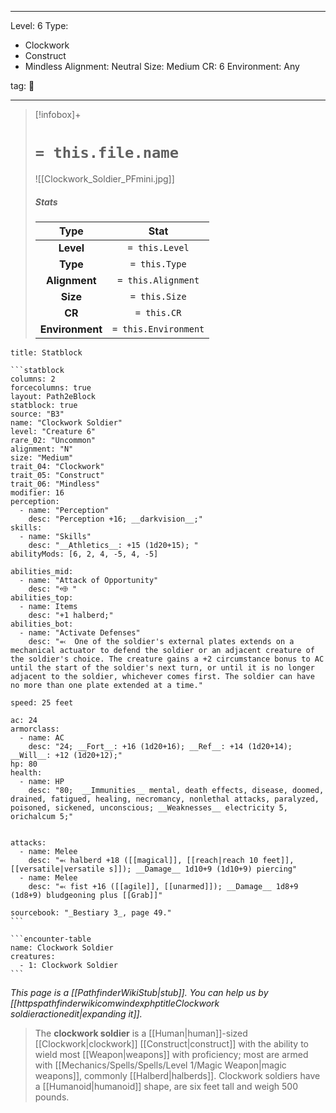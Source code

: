 
---


Level: 6
Type:
- Clockwork
- Construct
- Mindless
Alignment: Neutral
Size: Medium
CR: 6
Environment: Any


tag: 👹

---

> [!infobox]+
> #  `= this.file.name`
> ![[Clockwork_Soldier_PFmini.jpg]]
> ##### Stats
> Type | Stat |
> :---:|:---:|
> **Level** | `= this.Level` |
> **Type** | `= this.Type` |
> **Alignment** | `= this.Alignment` |
> **Size** | `= this.Size` |
> **CR** | `= this.CR` |
> **Environment** | `= this.Environment` |




````ad-info
title: Statblock

```statblock
columns: 2
forcecolumns: true
layout: Path2eBlock
statblock: true
source: "B3"
name: "Clockwork Soldier"
level: "Creature 6"
rare_02: "Uncommon"
alignment: "N"
size: "Medium"
trait_04: "Clockwork"
trait_05: "Construct"
trait_06: "Mindless"
modifier: 16
perception:
  - name: "Perception"
    desc: "Perception +16; __darkvision__;"
skills:
  - name: "Skills"
    desc: "__Athletics__: +15 (1d20+15); "
abilityMods: [6, 2, 4, -5, 4, -5]

abilities_mid:
  - name: "Attack of Opportunity"
    desc: "⬲ "
abilities_top:
  - name: Items
    desc: "+1 halberd;"
abilities_bot:
  - name: "Activate Defenses"
    desc: "⬻  One of the soldier's external plates extends on a mechanical actuator to defend the soldier or an adjacent creature of the soldier's choice. The creature gains a +2 circumstance bonus to AC until the start of the soldier's next turn, or until it is no longer adjacent to the soldier, whichever comes first. The soldier can have no more than one plate extended at a time."

speed: 25 feet

ac: 24
armorclass:
  - name: AC
    desc: "24; __Fort__: +16 (1d20+16); __Ref__: +14 (1d20+14); __Will__: +12 (1d20+12);"
hp: 80
health:
  - name: HP
    desc: "80;  __Immunities__ mental, death effects, disease, doomed, drained, fatigued, healing, necromancy, nonlethal attacks, paralyzed, poisoned, sickened, unconscious; __Weaknesses__ electricity 5, orichalcum 5;"


attacks:
  - name: Melee
    desc: "⬻ halberd +18 ([[magical]], [[reach|reach 10 feet]], [[versatile|versatile s]]); __Damage__ 1d10+9 (1d10+9) piercing"
  - name: Melee
    desc: "⬻ fist +16 ([[agile]], [[unarmed]]); __Damage__ 1d8+9 (1d8+9) bludgeoning plus [[Grab]]"

sourcebook: "_Bestiary 3_, page 49."
```

```encounter-table
name: Clockwork Soldier
creatures:
  - 1: Clockwork Soldier
```

````



*This page is a [[PathfinderWikiStub|stub]]. You can help us by [[httpspathfinderwikicomwindexphptitleClockwork soldieractionedit|expanding it]].*

> The **clockwork soldier** is a [[Human|human]]-sized [[Clockwork|clockwork]] [[Construct|construct]] with the ability to wield most [[Weapon|weapons]] with proficiency; most are armed with [[Mechanics/Spells/Spells/Level 1/Magic Weapon|magic weapons]], commonly [[Halberd|halberds]]. Clockwork soldiers have a [[Humanoid|humanoid]] shape, are six feet tall and weigh 500 pounds.










